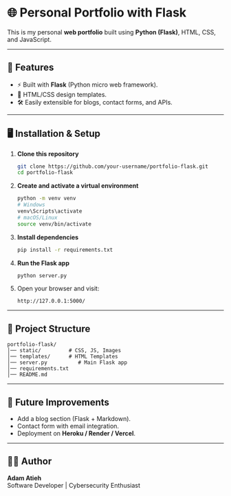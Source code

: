 # 🌐 Personal Portfolio with Flask

This is my personal **web portfolio** built using **Python (Flask)**, HTML, CSS, and JavaScript.  

---

## 🚀 Features
- ⚡ Built with **Flask** (Python micro web framework).
- 🎨 HTML/CSS design templates.
- 🛠️ Easily extensible for blogs, contact forms, and APIs.

---

## 🖥️ Installation & Setup

1. **Clone this repository**
   ```bash
   git clone https://github.com/your-username/portfolio-flask.git
   cd portfolio-flask
   ```

2. **Create and activate a virtual environment**
   ```bash
   python -m venv venv
   # Windows
   venv\Scripts\activate
   # macOS/Linux
   source venv/bin/activate
   ```

3. **Install dependencies**
   ```bash
   pip install -r requirements.txt
   ```

4. **Run the Flask app**
   ```bash
   python server.py
   ```

5. Open your browser and visit:
   ```
   http://127.0.0.1:5000/
   ```

---

## 📂 Project Structure

```
portfolio-flask/
│── static/         # CSS, JS, Images
│── templates/      # HTML Templates
│── server.py          # Main Flask app
│── requirements.txt
│── README.md
```

---

## 📌 Future Improvements
- Add a blog section (Flask + Markdown).
- Contact form with email integration.
- Deployment on **Heroku / Render / Vercel**.

---

## 👨‍💻 Author
**Adam Atieh**  
Software Developer | Cybersecurity Enthusiast
